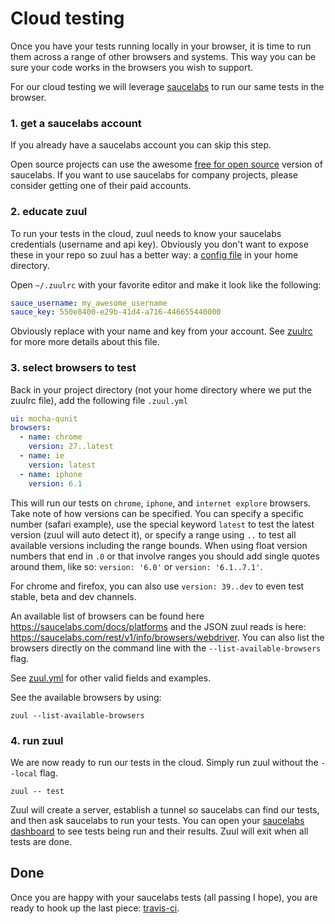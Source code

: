 # Cloud testing

Once you have your tests running locally in your browser, it is time to run them across a range of other browsers and systems. This way you can be sure your code works in the browsers you wish to support.

For our cloud testing we will leverage [saucelabs](https://saucelabs.com/home) to run our same tests in the browser.

### 1. get a saucelabs account

If you already have a saucelabs account you can skip this step.

Open source projects can use the awesome [free for open source](https://saucelabs.com/opensauce) version of saucelabs. If you want to use saucelabs for company projects, please consider getting one of their paid accounts.

### 2. educate zuul

To run your tests in the cloud, zuul needs to know your saucelabs credentials (username and api key). Obviously you don't want to expose these in your repo so zuul has a better way: a [config file](./zuulrc.md) in your home directory.

Open `~/.zuulrc` with your favorite editor and make it look like the following:

```yaml
sauce_username: my_awesome_username
sauce_key: 550e8400-e29b-41d4-a716-446655440000
```

Obviously replace with your name and key from your account. See [zuulrc](./zuulrc.md) for more more details about this file.

### 3. select browsers to test

Back in your project directory (not your home directory where we put the zuulrc file), add the following file `.zuul.yml`

```yaml
ui: mocha-qunit
browsers:
  - name: chrome
    version: 27..latest
  - name: ie
    version: latest
  - name: iphone
    version: 6.1
```

This will run our tests on `chrome`, `iphone`, and `internet explore` browsers. Take note of how versions can be specified. You can specify a specific number (safari example), use the special keyword `latest` to test the latest version (zuul will auto detect it), or specify a range using `..` to test all available versions including the range bounds. When using float version numbers that end in `.0` or that involve ranges you should add single quotes around them, like so: `version: '6.0'` or `version: '6.1..7.1'`.

For chrome and firefox, you can also use `version: 39..dev` to even test stable, beta and dev channels.

An available list of browsers can be found here https://saucelabs.com/docs/platforms and the JSON
zuul reads is here: https://saucelabs.com/rest/v1/info/browsers/webdriver. You can also list the browsers directly on the command line with the `--list-available-browsers` flag.

See [zuul.yml](./zuul.yml.md) for other valid fields and examples.

See the available browsers by using:

```shell
zuul --list-available-browsers
```

### 4. run zuul

We are now ready to run our tests in the cloud. Simply run zuul without the `--local` flag.

```shell
zuul -- test
```

Zuul will create a server, establish a tunnel so saucelabs can find our tests, and then ask saucelabs to run your tests. You can open your [saucelabs dashboard](https://saucelabs.com/account) to see tests being run and their results. Zuul will exit when all tests are done.

## Done

Once you are happy with your saucelabs tests (all passing I hope), you are ready to hook up the last piece: [travis-ci](./travis-ci.md).
